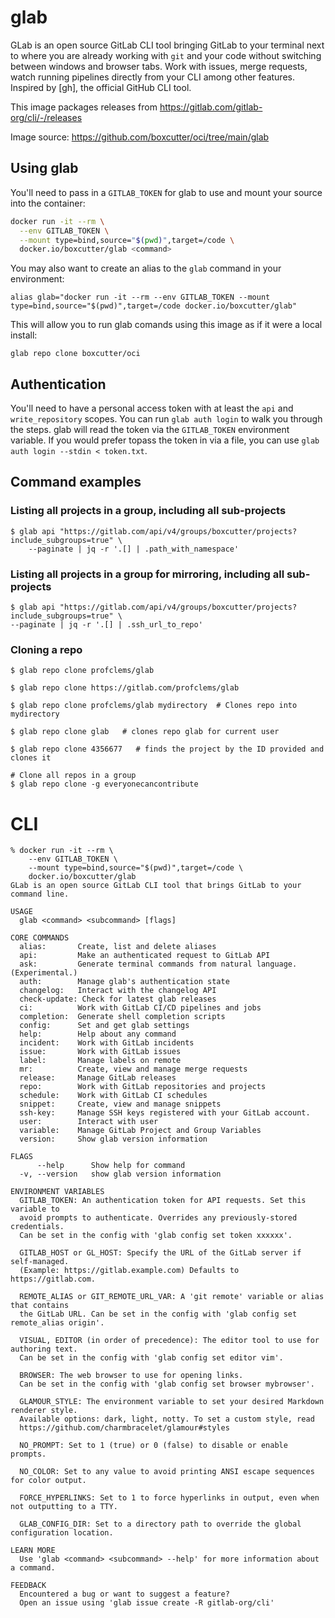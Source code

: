 # glab

GLab is an open source GitLab CLI tool bringing GitLab to your terminal next to
where you are already working with `git` and your code without switching
between windows and browser tabs. Work with issues, merge requests, watch
running pipelines directly from your CLI among other features.
Inspired by [gh], the official GitHub CLI tool.

This image packages releases from https://gitlab.com/gitlab-org/cli/-/releases

Image source: https://github.com/boxcutter/oci/tree/main/glab

## Using glab

You'll need to pass in a `GITLAB_TOKEN` for glab to use and mount your source
into the container:

```bash
docker run -it --rm \
  --env GITLAB_TOKEN \
  --mount type=bind,source="$(pwd)",target=/code \
  docker.io/boxcutter/glab <command>
```

You may also want to create an alias to the `glab` command in your
environment:

```
alias glab="docker run -it --rm --env GITLAB_TOKEN --mount type=bind,source="$(pwd)",target=/code docker.io/boxcutter/glab"
```

This will allow you to run glab comands using this image as if it were a local
install:
```
glab repo clone boxcutter/oci
```

## Authentication

You'll need to have a personal access token with at least the `api` and
`write_repository` scopes. You can run `glab auth login` to walk you through
the steps. glab will read the token via the `GITLAB_TOKEN` environment
variable. If you would prefer topass the token in via a file, you can use
`glab auth login --stdin < token.txt`.

## Command examples

### Listing all projects in a group, including all sub-projects

```
$ glab api "https://gitlab.com/api/v4/groups/boxcutter/projects?include_subgroups=true" \
    --paginate | jq -r '.[] | .path_with_namespace'
```

### Listing all projects in a group for mirroring, including all sub-projects

```
$ glab api "https://gitlab.com/api/v4/groups/boxcutter/projects?include_subgroups=true" \
--paginate | jq -r '.[] | .ssh_url_to_repo'
```

### Cloning a repo

```
$ glab repo clone profclems/glab

$ glab repo clone https://gitlab.com/profclems/glab

$ glab repo clone profclems/glab mydirectory  # Clones repo into mydirectory

$ glab repo clone glab   # clones repo glab for current user

$ glab repo clone 4356677   # finds the project by the ID provided and clones it

# Clone all repos in a group
$ glab repo clone -g everyonecancontribute
```

# CLI

```
% docker run -it --rm \
    --env GITLAB_TOKEN \
    --mount type=bind,source="$(pwd)",target=/code \
    docker.io/boxcutter/glab
GLab is an open source GitLab CLI tool that brings GitLab to your command line.

USAGE
  glab <command> <subcommand> [flags]

CORE COMMANDS
  alias:       Create, list and delete aliases
  api:         Make an authenticated request to GitLab API
  ask:         Generate terminal commands from natural language. (Experimental.)
  auth:        Manage glab's authentication state
  changelog:   Interact with the changelog API
  check-update: Check for latest glab releases
  ci:          Work with GitLab CI/CD pipelines and jobs
  completion:  Generate shell completion scripts
  config:      Set and get glab settings
  help:        Help about any command
  incident:    Work with GitLab incidents
  issue:       Work with GitLab issues
  label:       Manage labels on remote
  mr:          Create, view and manage merge requests
  release:     Manage GitLab releases
  repo:        Work with GitLab repositories and projects
  schedule:    Work with GitLab CI schedules
  snippet:     Create, view and manage snippets
  ssh-key:     Manage SSH keys registered with your GitLab account.
  user:        Interact with user
  variable:    Manage GitLab Project and Group Variables
  version:     Show glab version information

FLAGS
      --help      Show help for command
  -v, --version   show glab version information

ENVIRONMENT VARIABLES
  GITLAB_TOKEN: An authentication token for API requests. Set this variable to
  avoid prompts to authenticate. Overrides any previously-stored credentials.
  Can be set in the config with 'glab config set token xxxxxx'.

  GITLAB_HOST or GL_HOST: Specify the URL of the GitLab server if self-managed.
  (Example: https://gitlab.example.com) Defaults to https://gitlab.com.

  REMOTE_ALIAS or GIT_REMOTE_URL_VAR: A 'git remote' variable or alias that contains
  the GitLab URL. Can be set in the config with 'glab config set remote_alias origin'.

  VISUAL, EDITOR (in order of precedence): The editor tool to use for authoring text.
  Can be set in the config with 'glab config set editor vim'.

  BROWSER: The web browser to use for opening links.
  Can be set in the config with 'glab config set browser mybrowser'.

  GLAMOUR_STYLE: The environment variable to set your desired Markdown renderer style.
  Available options: dark, light, notty. To set a custom style, read
  https://github.com/charmbracelet/glamour#styles

  NO_PROMPT: Set to 1 (true) or 0 (false) to disable or enable prompts.

  NO_COLOR: Set to any value to avoid printing ANSI escape sequences for color output.

  FORCE_HYPERLINKS: Set to 1 to force hyperlinks in output, even when not outputting to a TTY.

  GLAB_CONFIG_DIR: Set to a directory path to override the global configuration location.

LEARN MORE
  Use 'glab <command> <subcommand> --help' for more information about a command.

FEEDBACK
  Encountered a bug or want to suggest a feature?
  Open an issue using 'glab issue create -R gitlab-org/cli'
```
